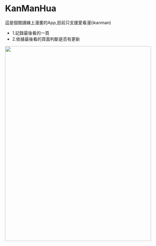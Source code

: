 # KanManHua
這是個閱讀線上漫畫的App,目前只支援愛看漫(ikanman)
- 1.記錄最後看的一頁
- 2.依據最後看的頁面判斷是否有更新

<img src="https://github.com/jwzhuang/KanManHua/blob/master/example.gif" width="480" height="640" />
